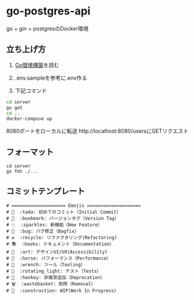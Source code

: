 # go-postgres-api

go + gin + postgresのDocker環境

## 立ち上げ方

1. [Go環境構築](doc/Go環境構築.md)を読む
2. .env.sampleを参考に.env作る

3. 下記コマンド

```bash
cd server
go get
cd ..
docker-compose up
```

8080ポートをローカルに転送
http://localhost:8080/usersにGETリクエスト


## フォーマット

```
cd server
go fmt ./...
```

## コミットテンプレート

```emoji
# ==================== Emojis ====================
# 🎉  :tada: 初めてのコミット（Initial Commit）
# 🔖  :bookmark: バージョンタグ（Version Tag）
# ✨  :sparkles: 新機能（New Feature）
# 🐛  :bug: バグ修正（Bagfix）
# ♻️  :recycle: リファクタリング(Refactoring)
# 📚  :books: ドキュメント（Documentation）
# 🎨  :art: デザインUI/UX(Accessibility)
# 🐎  :horse: パフォーマンス（Performance）
# 🔧  :wrench: ツール（Tooling）
# 🚨  :rotating_light: テスト（Tests）
# 💩  :hankey: 非推奨追加（Deprecation）
# 🗑️  :wastebasket: 削除（Removal）
# 🚧  :construction: WIP(Work In Progress)
```
